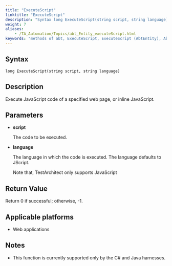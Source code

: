```yaml
--- 
title: "ExecuteScript"
linktitle: "ExecuteScript"
description: "Syntax long ExecuteScript(string script, string language) Description Execute JavaScript code of a specified web page, or inline JavaScript. Parameters script The code to be executed. language The ..."
weight: 7
aliases: 
    - /TA_Automation/Topics/abt_Entity_executeScript.html
keywords: "methods of abt, ExecuteScript, ExecuteScript (AbtEntity), AbtEntity, executescript, abtentity executescript, execute javascript, execute inline javascript, run javascript"
---
```


## Syntax

`long ExecuteScript(string script, string language)`

## Description

Execute JavaScript code of a specified web page, or inline JavaScript.

## Parameters

-   **script**

    The code to be executed.

-   **language**

    The language in which the code is executed. The language defaults to JScript.

    Note that, TestArchitect only supports JavaScript


## Return Value

Return 0 if successful; otherwise, -1.

## Applicable platforms

-   Web applications

## Notes

-   This function is currently supported only by the C\# and Java harnesses.




